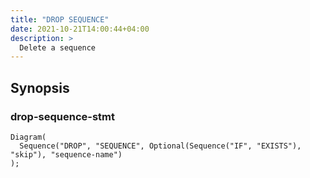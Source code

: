 ```yaml
---
title: "DROP SEQUENCE"
date: 2021-10-21T14:00:44+04:00
description: >
  Delete a sequence
---
```


## Synopsis

### drop-sequence-stmt

```railroad
Diagram(
  Sequence("DROP", "SEQUENCE", Optional(Sequence("IF", "EXISTS"), "skip"), "sequence-name")
);
```
